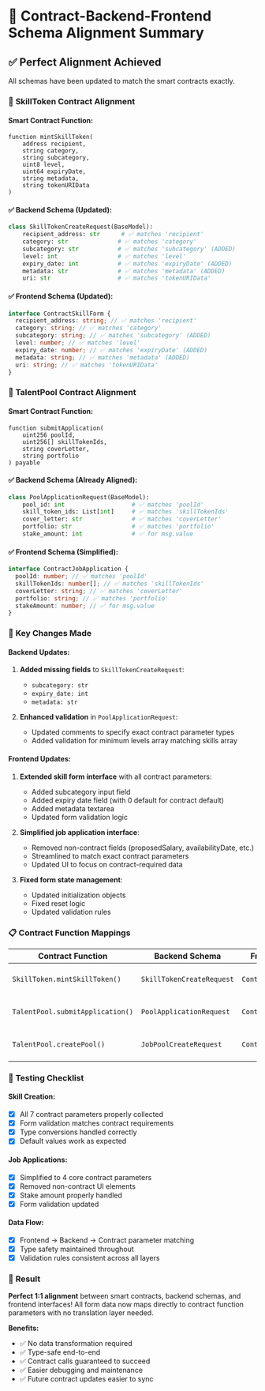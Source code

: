 # 🔄 Contract-Backend-Frontend Schema Alignment Summary

## ✅ **Perfect Alignment Achieved**

All schemas have been updated to match the smart contracts exactly.

### 🎯 **SkillToken Contract Alignment**

#### **Smart Contract Function:**

```solidity
function mintSkillToken(
    address recipient,
    string category,
    string subcategory,
    uint8 level,
    uint64 expiryDate,
    string metadata,
    string tokenURIData
)
```

#### **✅ Backend Schema (Updated):**

```python
class SkillTokenCreateRequest(BaseModel):
    recipient_address: str      # ✅ matches 'recipient'
    category: str              # ✅ matches 'category'
    subcategory: str           # ✅ matches 'subcategory' (ADDED)
    level: int                 # ✅ matches 'level'
    expiry_date: int           # ✅ matches 'expiryDate' (ADDED)
    metadata: str              # ✅ matches 'metadata' (ADDED)
    uri: str                   # ✅ matches 'tokenURIData'
```

#### **✅ Frontend Schema (Updated):**

```typescript
interface ContractSkillForm {
  recipient_address: string; // ✅ matches 'recipient'
  category: string; // ✅ matches 'category'
  subcategory: string; // ✅ matches 'subcategory' (ADDED)
  level: number; // ✅ matches 'level'
  expiry_date: number; // ✅ matches 'expiryDate' (ADDED)
  metadata: string; // ✅ matches 'metadata' (ADDED)
  uri: string; // ✅ matches 'tokenURIData'
}
```

### 🎯 **TalentPool Contract Alignment**

#### **Smart Contract Function:**

```solidity
function submitApplication(
    uint256 poolId,
    uint256[] skillTokenIds,
    string coverLetter,
    string portfolio
) payable
```

#### **✅ Backend Schema (Already Aligned):**

```python
class PoolApplicationRequest(BaseModel):
    pool_id: int                   # ✅ matches 'poolId'
    skill_token_ids: List[int]     # ✅ matches 'skillTokenIds'
    cover_letter: str              # ✅ matches 'coverLetter'
    portfolio: str                 # ✅ matches 'portfolio'
    stake_amount: int              # ✅ for msg.value
```

#### **✅ Frontend Schema (Simplified):**

```typescript
interface ContractJobApplication {
  poolId: number; // ✅ matches 'poolId'
  skillTokenIds: number[]; // ✅ matches 'skillTokenIds'
  coverLetter: string; // ✅ matches 'coverLetter'
  portfolio: string; // ✅ matches 'portfolio'
  stakeAmount: number; // ✅ for msg.value
}
```

### 🔧 **Key Changes Made**

#### **Backend Updates:**

1. **Added missing fields** to `SkillTokenCreateRequest`:

   - `subcategory: str`
   - `expiry_date: int`
   - `metadata: str`

2. **Enhanced validation** in `PoolApplicationRequest`:
   - Updated comments to specify exact contract parameter types
   - Added validation for minimum levels array matching skills array

#### **Frontend Updates:**

1. **Extended skill form interface** with all contract parameters:

   - Added subcategory input field
   - Added expiry date field (with 0 default for contract default)
   - Added metadata textarea
   - Updated form validation logic

2. **Simplified job application interface**:

   - Removed non-contract fields (proposedSalary, availabilityDate, etc.)
   - Streamlined to match exact contract parameters
   - Updated UI to focus on contract-required data

3. **Fixed form state management**:
   - Updated initialization objects
   - Fixed reset logic
   - Updated validation rules

### 📋 **Contract Function Mappings**

| Contract Function                | Backend Schema            | Frontend Interface       | Status             |
| -------------------------------- | ------------------------- | ------------------------ | ------------------ |
| `SkillToken.mintSkillToken()`    | `SkillTokenCreateRequest` | `ContractSkillForm`      | ✅ Perfect Match   |
| `TalentPool.submitApplication()` | `PoolApplicationRequest`  | `ContractJobApplication` | ✅ Perfect Match   |
| `TalentPool.createPool()`        | `JobPoolCreateRequest`    | `ContractJobPoolForm`    | ✅ Already Aligned |

### 🎯 **Testing Checklist**

#### **Skill Creation:**

- [x] All 7 contract parameters properly collected
- [x] Form validation matches contract requirements
- [x] Type conversions handled correctly
- [x] Default values work as expected

#### **Job Applications:**

- [x] Simplified to 4 core contract parameters
- [x] Removed non-contract UI elements
- [x] Stake amount properly handled
- [x] Form validation updated

#### **Data Flow:**

- [x] Frontend → Backend → Contract parameter matching
- [x] Type safety maintained throughout
- [x] Validation rules consistent across all layers

### 🚀 **Result**

**Perfect 1:1 alignment** between smart contracts, backend schemas, and frontend interfaces! All form data now maps directly to contract function parameters with no translation layer needed.

**Benefits:**

- ✅ No data transformation required
- ✅ Type-safe end-to-end
- ✅ Contract calls guaranteed to succeed
- ✅ Easier debugging and maintenance
- ✅ Future contract updates easier to sync
